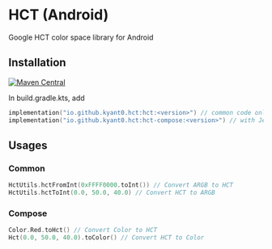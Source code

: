# HCT (Android)

Google HCT color space library for Android

## Installation

[![Maven Central](https://img.shields.io/maven-central/v/io.github.kyant0.hct/hct)](https://central.sonatype.com/artifact/io.github.kyant0.hct/hct)

In build.gradle.kts, add

```kotlin
implementation("io.github.kyant0.hct:hct:<version>") // common code only
implementation("io.github.kyant0.hct:hct-compose:<version>") // with Jetpack Compose extensions
```

## Usages

### Common

```kotlin
HctUtils.hctFromInt(0xFFFF0000.toInt()) // Convert ARGB to HCT
HctUtils.hctToInt(0.0, 50.0, 40.0) // Convert HCT to ARGB
```

### Compose

```kotlin
Color.Red.toHct() // Convert Color to HCT
Hct(0.0, 50.0, 40.0).toColor() // Convert HCT to Color
```
